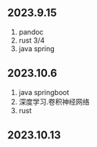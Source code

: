 ## 2023.9.15

1. pandoc
2. rust 3/4
3. java spring

## 2023.10.6

1. java springboot
2. 深度学习.卷积神经网络
3. rust

## 2023.10.13